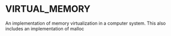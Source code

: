# VIRTUAL_MEMORY
An implementation of memory virtualization in a computer system. This also includes an implementation of malloc
